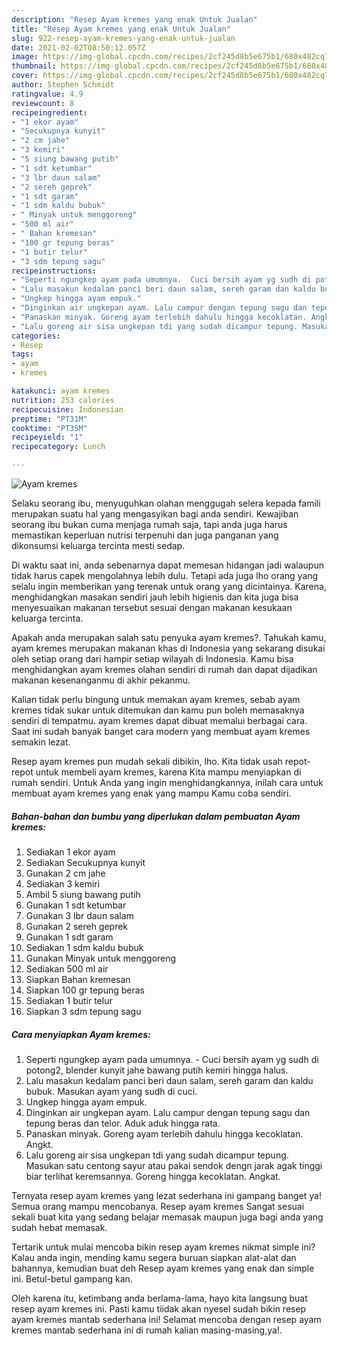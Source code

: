 ```yaml
---
description: "Resep Ayam kremes yang enak Untuk Jualan"
title: "Resep Ayam kremes yang enak Untuk Jualan"
slug: 922-resep-ayam-kremes-yang-enak-untuk-jualan
date: 2021-02-02T08:50:12.057Z
image: https://img-global.cpcdn.com/recipes/2cf245d8b5e675b1/680x482cq70/ayam-kremes-foto-resep-utama.jpg
thumbnail: https://img-global.cpcdn.com/recipes/2cf245d8b5e675b1/680x482cq70/ayam-kremes-foto-resep-utama.jpg
cover: https://img-global.cpcdn.com/recipes/2cf245d8b5e675b1/680x482cq70/ayam-kremes-foto-resep-utama.jpg
author: Stephen Schmidt
ratingvalue: 4.9
reviewcount: 8
recipeingredient:
- "1 ekor ayam"
- "Secukupnya kunyit"
- "2 cm jahe"
- "3 kemiri"
- "5 siung bawang putih"
- "1 sdt ketumbar"
- "3 lbr daun salam"
- "2 sereh geprek"
- "1 sdt garam"
- "1 sdm kaldu bubuk"
- " Minyak untuk menggoreng"
- "500 ml air"
- " Bahan kremesan"
- "100 gr tepung beras"
- "1 butir telur"
- "3 sdm tepung sagu"
recipeinstructions:
- "Seperti ngungkep ayam pada umumnya.  Cuci bersih ayam yg sudh di potong2, blender kunyit jahe bawang putih kemiri hingga halus."
- "Lalu masakun kedalam panci beri daun salam, sereh garam dan kaldu bubuk. Masukan ayam yang sudh di cuci."
- "Ungkep hingga ayam empuk."
- "Dinginkan air ungkepan ayam. Lalu campur dengan tepung sagu dan tepung beras dan telor. Aduk aduk hingga rata."
- "Panaskan minyak. Goreng ayam terlebih dahulu hingga kecoklatan. Angkt."
- "Lalu goreng air sisa ungkepan tdi yang sudah dicampur tepung. Masukan satu centong sayur atau pakai sendok dengn jarak agak tinggi biar terlihat keremsannya. Goreng hingga kecoklatan. Angkat."
categories:
- Resep
tags:
- ayam
- kremes

katakunci: ayam kremes 
nutrition: 253 calories
recipecuisine: Indonesian
preptime: "PT31M"
cooktime: "PT35M"
recipeyield: "1"
recipecategory: Lunch

---
```



![Ayam kremes](https://img-global.cpcdn.com/recipes/2cf245d8b5e675b1/680x482cq70/ayam-kremes-foto-resep-utama.jpg)

Selaku seorang ibu, menyuguhkan olahan menggugah selera kepada famili merupakan suatu hal yang mengasyikan bagi anda sendiri. Kewajiban seorang ibu bukan cuma menjaga rumah saja, tapi anda juga harus memastikan keperluan nutrisi terpenuhi dan juga panganan yang dikonsumsi keluarga tercinta mesti sedap.

Di waktu  saat ini, anda sebenarnya dapat memesan hidangan jadi walaupun tidak harus capek mengolahnya lebih dulu. Tetapi ada juga lho orang yang selalu ingin memberikan yang terenak untuk orang yang dicintainya. Karena, menghidangkan masakan sendiri jauh lebih higienis dan kita juga bisa menyesuaikan makanan tersebut sesuai dengan makanan kesukaan keluarga tercinta. 



Apakah anda merupakan salah satu penyuka ayam kremes?. Tahukah kamu, ayam kremes merupakan makanan khas di Indonesia yang sekarang disukai oleh setiap orang dari hampir setiap wilayah di Indonesia. Kamu bisa menghidangkan ayam kremes olahan sendiri di rumah dan dapat dijadikan makanan kesenanganmu di akhir pekanmu.

Kalian tidak perlu bingung untuk memakan ayam kremes, sebab ayam kremes tidak sukar untuk ditemukan dan kamu pun boleh memasaknya sendiri di tempatmu. ayam kremes dapat dibuat memalui berbagai cara. Saat ini sudah banyak banget cara modern yang membuat ayam kremes semakin lezat.

Resep ayam kremes pun mudah sekali dibikin, lho. Kita tidak usah repot-repot untuk membeli ayam kremes, karena Kita mampu menyiapkan di rumah sendiri. Untuk Anda yang ingin menghidangkannya, inilah cara untuk membuat ayam kremes yang enak yang mampu Kamu coba sendiri.

<!--inarticleads1-->

##### Bahan-bahan dan bumbu yang diperlukan dalam pembuatan Ayam kremes:

1. Sediakan 1 ekor ayam
1. Sediakan Secukupnya kunyit
1. Gunakan 2 cm jahe
1. Sediakan 3 kemiri
1. Ambil 5 siung bawang putih
1. Gunakan 1 sdt ketumbar
1. Gunakan 3 lbr daun salam
1. Gunakan 2 sereh geprek
1. Gunakan 1 sdt garam
1. Sediakan 1 sdm kaldu bubuk
1. Gunakan  Minyak untuk menggoreng
1. Sediakan 500 ml air
1. Siapkan  Bahan kremesan
1. Siapkan 100 gr tepung beras
1. Sediakan 1 butir telur
1. Siapkan 3 sdm tepung sagu




<!--inarticleads2-->

##### Cara menyiapkan Ayam kremes:

1. Seperti ngungkep ayam pada umumnya.  - Cuci bersih ayam yg sudh di potong2, blender kunyit jahe bawang putih kemiri hingga halus.
1. Lalu masakun kedalam panci beri daun salam, sereh garam dan kaldu bubuk. Masukan ayam yang sudh di cuci.
1. Ungkep hingga ayam empuk.
1. Dinginkan air ungkepan ayam. Lalu campur dengan tepung sagu dan tepung beras dan telor. Aduk aduk hingga rata.
1. Panaskan minyak. Goreng ayam terlebih dahulu hingga kecoklatan. Angkt.
1. Lalu goreng air sisa ungkepan tdi yang sudah dicampur tepung. Masukan satu centong sayur atau pakai sendok dengn jarak agak tinggi biar terlihat keremsannya. Goreng hingga kecoklatan. Angkat.




Ternyata resep ayam kremes yang lezat sederhana ini gampang banget ya! Semua orang mampu mencobanya. Resep ayam kremes Sangat sesuai sekali buat kita yang sedang belajar memasak maupun juga bagi anda yang sudah hebat memasak.

Tertarik untuk mulai mencoba bikin resep ayam kremes nikmat simple ini? Kalau anda ingin, mending kamu segera buruan siapkan alat-alat dan bahannya, kemudian buat deh Resep ayam kremes yang enak dan simple ini. Betul-betul gampang kan. 

Oleh karena itu, ketimbang anda berlama-lama, hayo kita langsung buat resep ayam kremes ini. Pasti kamu tiidak akan nyesel sudah bikin resep ayam kremes mantab sederhana ini! Selamat mencoba dengan resep ayam kremes mantab sederhana ini di rumah kalian masing-masing,ya!.

